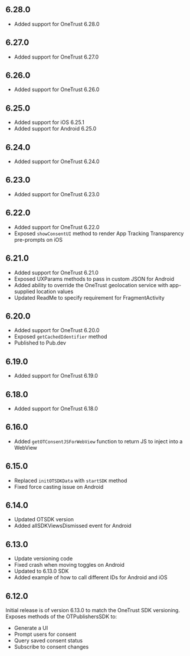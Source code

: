## 6.28.0
* Added support for OneTrust 6.28.0

## 6.27.0
* Added support for OneTrust 6.27.0

## 6.26.0
* Added support for OneTrust 6.26.0

## 6.25.0
* Added support for iOS 6.25.1
* Added support for Android 6.25.0

## 6.24.0
* Added support for OneTrust 6.24.0

## 6.23.0
* Added support for OneTrust 6.23.0

## 6.22.0
* Added support for OneTrust 6.22.0
* Exposed `showConsentUI` method to render App Tracking Transparency pre-prompts on iOS

## 6.21.0
* Added support for OneTrust 6.21.0
* Exposed UXParams methods to pass in custom JSON for Android
* Added ability to override the OneTrust geolocation service with app-supplied location values
* Updated ReadMe to specify requirement for FragmentActivity

## 6.20.0
* Added support for OneTrust 6.20.0
* Exposed `getCachedIdentifier` method
* Published to Pub.dev

## 6.19.0
* Added support for OneTrust 6.19.0

## 6.18.0
* Added support for OneTrust 6.18.0

## 6.16.0
* Added `getOTConsentJSForWebView` function to return JS to inject into a WebView

## 6.15.0
* Replaced `initOTSDKData` with `startSDK` method
* Fixed force casting issue on Android

## 6.14.0
* Updated OTSDK version
* Added allSDKViewsDismissed event for Android

## 6.13.0
* Update versioning code
* Fixed crash when moving toggles on Android
* Updated to 6.13.0 SDK
* Added example of how to call different IDs for Android and iOS

## 6.12.0
Initial release is of version 6.13.0 to match the OneTrust SDK versioning. Exposes methods of the OTPublishersSDK to:
* Generate a UI
* Prompt users for consent
* Query saved consent status
* Subscribe to consent changes

